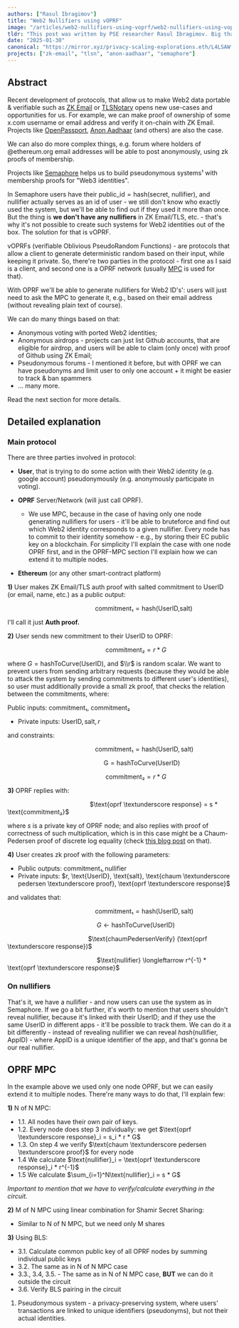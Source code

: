 ```yaml
---
authors: ["Rasul Ibragimov"]
title: "Web2 Nullifiers using vOPRF"
image: "/articles/web2-nullifiers-using-voprf/web2-nullifiers-using-voprf-cover.webp"
tldr: "This post was written by PSE researcher Rasul Ibragimov. Big thanks to Lev Soukhanov for explaining the majority of this to me - without him, this blog post wouldn't exist."
date: "2025-01-30"
canonical: "https://mirror.xyz/privacy-scaling-explorations.eth/L4LSAWflNocKolhV6ZVaqt3KDxdSjFPNSv0U5SCc__0"
projects: ["zk-email", "tlsn", "anon-aadhaar", "semaphore"]
---
```


## Abstract

Recent development of protocols, that allow us to make Web2 data portable & verifiable such as [ZK Email](https://prove.email/) or [TLSNotary](https://tlsnotary.org/) opens new use-cases and opportunities for us. For example, we can make proof of ownership of some x.com username or email address and verify it on-chain with ZK Email. Projects like [OpenPassport](https://www.openpassport.app/), [Anon Aadhaar](https://github.com/anon-aadhaar/anon-aadhaar) (and others) are also the case.

We can also do more complex things, e.g. forum where holders of @ethereum.org email addresses will be able to post anonymously, using zk proofs of membership.

Projects like [Semaphore](https://semaphore.pse.dev/) helps us to build pseudonymous systems¹ with membership proofs for "Web3 identities".

In Semaphore users have their $\text{public\_id} = \text{hash(secret, nullifier)}$, and $\text{nullifier}$ actually serves as an id of user - we still don't know who exactly used the system, but we'll be able to find out if they used it more than once. But the thing is **we don't have any nullifiers** in ZK Email/TLS, etc. - that's why it's not possible to create such systems for Web2 identities out of the box. The solution for that is vOPRF.

vOPRFs (verifiable Oblivious PseudoRandom Functions) - are protocols that allow a client to generate deterministic random based on their input, while keeping it private. So, there're two parties in the protocol - first one as I said is a client, and second one is a OPRF network (usually [MPC](https://en.wikipedia.org/wiki/Secure_multi-party_computation) is used for that).

With OPRF we'll be able to generate nullifiers for Web2 ID's': users will just need to ask the MPC to generate it, e.g., based on their email address (without revealing plain text of course).

We can do many things based on that:

- Anonymous voting with ported Web2 identities;
- Anonymous airdrops - projects can just list Github accounts, that are eligible for airdrop, and users will be able to claim (only once) with proof of Github using ZK Email;
- Pseudonymous forums - I mentioned it before, but with OPRF we can have pseudonyms and limit user to only one account + it might be easier to track & ban spammers
- ... many more.

Read the next section for more details.

## Detailed explanation

### Main protocol

There are three parties involved in protocol:

- **User**, that is trying to do some action with their Web2 identity (e.g. google account) pseudonymously (e.g. anonymously participate in voting).
- **OPRF** Server/Network (will just call OPRF).

  - We use MPC, because in the case of having only one node generating nullifiers for users - it'll be able to bruteforce and find out which Web2 identity corresponds to a given nullifier. Every node has to commit to their identity somehow - e.g., by storing their EC public key on a blockchain. For simplicity I'll explain the case with one node OPRF first, and in the OPRF-MPC section I'll explain how we can extend it to multiple nodes.

- **Ethereum** (or any other smart-contract platform)

**1)** User makes ZK Email/TLS auth proof with salted commitment to UserID (or email, name, etc.) as a public output:

                                                  $\text{commitment₁} = \text{hash} \text{(UserID,salt)}$

I'll call it just **Auth proof.**

**2)** User sends new commitment to their UserID to OPRF:

                                                        $\text{commitment₂} = r * G$

where $G = \text{hashToCurve}(\text{UserID})$, and $\\r$ is random scalar. We want to prevent users from sending arbitrary requests (because they would be able to attack the system by sending commitments to different user's identities), so user must additionally provide a small zk proof, that checks the relation between the commitments, where:

Public inputs: $\text{commitment₁}$, $\text{commitment₂}$

- Private inputs: $\text{UserID}, \text{salt}, r$

and constraints:

                                                  $\text{commitment₁} = \text{hash}(\text{UserID},\text{salt})$

                                                       $\text{G} = \text{hashToCurve}(\text{UserID})$

                                                        $\text{commitment₂} = r * G$

**3)** OPRF replies with:

                                               $\text{oprf \textunderscore response} = s * \text{commitment₂}$

where $s$ is a private key of OPRF node; and also replies with proof of correctness of such multiplication, which is in this case might be a Chaum-Pedersen proof of discrete log equality (check [this blog post](https://muens.io/chaum-pedersen-protocol) on that).

**4)** User creates zk proof with the following parameters:

- Public outputs: $\text{commitment₁}, \text{nullifier}$
- Private inputs: $r, \text{UserID}, \text{salt}, \text{chaum \textunderscore pedersen \textunderscore proof}, \text{oprf \textunderscore response}$

and validates that:

                                                  $\text{commitment₁} = \text{hash}(\text{UserID},\text{salt})$

                                                   $G \longleftarrow \text{hashToCurve}(\text{UserID})$

                                              $\text{chaumPedersenVerify} (\text{oprf \textunderscore response})$

                                                   $\text{nullifier} \longleftarrow r^{-1} * \text{oprf \textunderscore response}$

### On nullifiers

That's it, we have a nullifier - and now users can use the system as in Semaphore. If we go a bit further, it's worth to mention that users shouldn't reveal nullifier, because it's linked with their $\text{UserID}$; and if they use the same $\text{UserID}$ in different apps - it'll be possible to track them. We can do it a bit differently - instead of revealing nullifier we can reveal $hash(\text{nullifier}, \text{AppID})$ - where $\text{AppID}$ is a unique identifier of the app, and that's gonna be our real nullifier.

## OPRF MPC

In the example above we used only one node OPRF, but we can easily extend it to multiple nodes. There're many ways to do that, I'll explain few:

**1)** N of N MPC:

- 1.1. All nodes have their own pair of keys.
- 1.2. Every node does step 3 individually: we get $\text{oprf \textunderscore response}_i = s_i * r * G$
- 1.3. On step 4 we verify $\text{chaum \textunderscore pedersen \textunderscore proof}$ for every node
- 1.4 We calculate $\text{nullifier}_i = \text{oprf \textunderscore response}_i * r^{-1}$
- 1.5 We calculate $\sum_{i=1}^N\text{nullifier}_i = s * G$

_Important to mention that we have to verify/calculate everything in the circuit._

**2)** M of N MPC using linear combination for Shamir Secret Sharing:

- Similar to N of N MPC, but we need only M shares

**3)** Using BLS:

- 3.1. Calculate common public key of all OPRF nodes by summing individual public keys
- 3.2. The same as in N of N MPC case
- 3.3., 3.4, 3.5. - The same as in N of N MPC case, **BUT** we can do it outside the circuit
- 3.6. Verify BLS pairing in the circuit

1.  Pseudonymous system - a privacy-preserving system, where users' transactions are linked to unique identifiers (pseudonyms), but not their actual identities.

